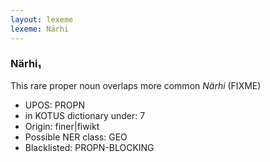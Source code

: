 ```yaml
---
layout: lexeme
lexeme: Närhi
---
```


###  Närhi₁

This rare proper noun overlaps more common *Närhi* (FIXME)
* UPOS:  PROPN
* in KOTUS dictionary under:  7
* Origin:  finer|fiwikt
* Possible NER class:  GEO
* Blacklisted:  PROPN-BLOCKING

